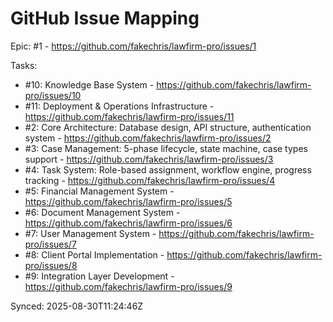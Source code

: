 # GitHub Issue Mapping

Epic: #1 - https://github.com/fakechris/lawfirm-pro/issues/1

Tasks:
- #10: Knowledge Base System - https://github.com/fakechris/lawfirm-pro/issues/10
- #11: Deployment & Operations Infrastructure - https://github.com/fakechris/lawfirm-pro/issues/11
- #2: Core Architecture: Database design, API structure, authentication system - https://github.com/fakechris/lawfirm-pro/issues/2
- #3: Case Management: 5-phase lifecycle, state machine, case types support - https://github.com/fakechris/lawfirm-pro/issues/3
- #4: Task System: Role-based assignment, workflow engine, progress tracking - https://github.com/fakechris/lawfirm-pro/issues/4
- #5: Financial Management System - https://github.com/fakechris/lawfirm-pro/issues/5
- #6: Document Management System - https://github.com/fakechris/lawfirm-pro/issues/6
- #7: User Management System - https://github.com/fakechris/lawfirm-pro/issues/7
- #8: Client Portal Implementation - https://github.com/fakechris/lawfirm-pro/issues/8
- #9: Integration Layer Development - https://github.com/fakechris/lawfirm-pro/issues/9

Synced: 2025-08-30T11:24:46Z

